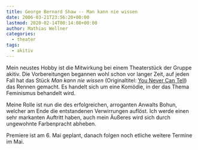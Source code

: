 ```yaml
---
title: George Bernard Shaw -- Man kann nie wissen
date: 2006-03-21T23:56:20+00:00
lastmod: 2020-02-14T00:14:08+00:00
author: Mathias Wellner
categories:
  - theater
tags:
  - akitiv
---
```

Mein neustes Hobby ist die Mitwirkung bei einem Theaterstück der Gruppe akitiv. Die Vorbereitungen begannen wohl schon vor langer Zeit, auf jeden Fall hat das Stück _Man kann nie wissen_ (Originaltitel: [You Never Can Tell](https://en.wikipedia.org/wiki/You_Never_Can_Tell)) das Rennen gemacht. Es handelt sich um eine Komödie, in der das Thema Feminismus behandelt wird. 

Meine Rolle ist nun die des erfolgreichen, arroganten Anwalts Bohun, welcher am Ende die entstandenen Verwirrungen auflöst. Ich werde einen sehr markanten Auftritt haben, auch mein Äußeres wird sich durch ungewohnte Farbenpracht abheben. 

Premiere ist am 6. Mai geplant, danach folgen noch etliche weitere Termine im Mai.